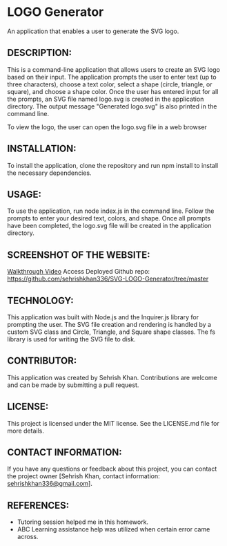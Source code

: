 # LOGO Generator
An application that enables a user to generate the SVG logo.
## DESCRIPTION:
This is a command-line application that allows users to create an SVG logo based on their input. The application prompts the user to enter text (up to three characters), choose a text color, select a shape (circle, triangle, or square), and choose a shape color. Once the user has entered input for all the prompts, an SVG file named logo.svg is created in the application directory. The output message "Generated logo.svg" is also printed in the command line.

To view the logo, the user can open the logo.svg file in a web browser

## INSTALLATION:
To install the application, clone the repository and run npm install to install the necessary dependencies.

## USAGE:
To use the application, run node index.js in the command line. Follow the prompts to enter your desired text, colors, and shape. Once all prompts have been completed, the logo.svg file will be created in the application directory.

## SCREENSHOT OF THE WEBSITE:
[Walkthrough Video](https://drive.google.com/file/d/175sUKmgUBvCRsTl4-eko46Su0QjqnilS/view)
Access Deployed Github repo: https://github.com/sehrishkhan336/SVG-LOGO-Generator/tree/master

## TECHNOLOGY:
This application was built with Node.js and the Inquirer.js library for prompting the user. The SVG file creation and rendering is handled by a custom SVG class and Circle, Triangle, and Square shape classes. The fs library is used for writing the SVG file to disk.

## CONTRIBUTOR:
This application was created by Sehrish Khan. Contributions are welcome and can be made by submitting a pull request.

## LICENSE:
This project is licensed under the MIT license. See the LICENSE.md file for more details.

## CONTACT INFORMATION:
If you have any questions or feedback about this project, you can contact the project owner [Sehrish Khan, contact information: sehrishkhan336@gmail.com].

## REFERENCES:

* Tutoring session helped me in this homework.
* ABC Learning assistance help was utilized when certain error came across. 


